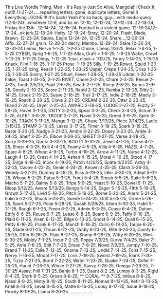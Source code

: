This Live Wordle Thing, Man - It's Really Just So Alive, Mangola!!!
Check it out!!! 11-27-24.....repeating letters, gone, duplicate letters, Gone!!!!
Everything...GONE!!!!  It's back! Yeah it's so back, guy....with media query (12-8-24)...whatever 12-9, and bs on 12-10, 12-12-24, 12+12=24...12-13-24, Friday the 13th...12-14-24...12-15-24, Football is a violent game. 12-16-24,12-17-24...ok jerk,12-18-24: Hefty. 12-19-24-Stray, 12-20-24, Flash, Blade, Brawn, 12-23-24, Sauna, Eagle 12-24-24, 12-25-24, Share...,12-26-24 Affix..12-27-24 grain. 12-28-24 decry, Mambo..12-29-24, Stare 12-30-24, 12-31-24 Lemur, Nerve 1-1-25, 1-2-25 Chose, Cheap 1/3/25, Relax 1-4-25, 1-5-25 CYBER, Sprig 1-6-25, 1-7-25 Atlas, Draft = 1-8-25, 1-9-25 Wafer, Crawl 1-10-25. 1-11-25 Dingy, 1-12-25 Total, cloak = 1/13/25, Fancy 1-14-25, 1-15-25 Knack, Flint 1-16-25, 1-17-25 Prose. 1-18-25 Silly, 1-19-25 Rower, Squid 1-20-25, 1-21-25 Icing, Reach 1-22-25, 1-23-25 Upper, Crepe 1-24-25, Crisp 1-25-25, 1-26-25 Sunny,
1-27-25 Shunt, Fever 1-28-25, 1-29-25 Udder, 1-30-25 False, Toast 1-31-25, 2-1-25 RIVET, Chore 2-2-25, Chore  2-3-25, Revue 2-4-25, Tooth 2/5/25, Pupil 2-6-25, Swath 2-7-25, Steep 2-8-25, Bonus 2-9-25, Goody 2-10-25, Score 2-11-25, Rapid 2-12-25, Rumba 2-13-25, Ditty 2-14-25, Crook 2-15-25, Suave 2-16-25, Trail 2-17-25, Indie 2-18-25, Madly 2-19-25, Roach 2-20-25, Clove 2-21-25, CREAM 2-22-25, Otter 2-23-25, Gland 2-24-25, Dryer 2-25-25, AWARD 2-26-25, LODGE 2-27-25, Fuzzy 2-28-25, Hover 3-1-25, DEITY 3-2-25, Spear 3-3-25, Check 3-4-25, Scrum 3-5-25, ALERT 3-6-25, TROOP 3-7-25, Navel 3-8-25, Greed 3-9-25, Spite 3-10-25,
TRACK 3-11-25, Mango 3-12-25, Chase 3/13/25, Piece 3/14/25, Ladle 3/15/25, STAMP 3-16-25, Lasso 3-17-25, Timer 3-18-25, Spark 3-19-25, Baste 3-20-25, Nudge 3-21-25, Amble 3-22-25, Dopey 3-23-25, Ankle 3-24-25, Shelf 3-25-25, Elbow 3-26-25, SHEET 3-27-25, Verse 3-28-25, Sorry 3-29-25, Quota 3-30-25, BOOTY 3-31-25, Jewel 4-1-25, Curse 4-2-25, Shear 4-3-25, Krill 4-4-25, Foamy 4-5-25, Villa 4-6-25, HAZEL 4-7-25, Spare 4-8-25, Wheat 4-9-25, Turbo 4-10-25, Arrow 4-11-25, Nurse 4-12-25, Laugh 4-13-25, Crest 4-14-25, Ashen 4-15-25, Moral 4-16-25, Stood 4-17-25, Dirge 4-18-25, Inbox 4-19-25, Patch 4/20/25, Spate 4/21/25, Artsy 4-22-25, Ozone 4-23-25, Genie 4-24-25, Known 4-25-25, Clash 4-26-25, Weedy 4-27-25, Dummy 4-28-25, Bliss 4-29-25, Idler 4-30-25, Adept 5-01-25, Whose 5-2-25, Patsy 5-3-25, Trout 5-4-25, Shush 5-5-25, Suite 5-6-25, Macho 5-7-25, Balmy 5-8-25, Tripe 5-9-25, Yeast 5-10-25, Dowel 5-11-25, Bicep 5/12/25, Aware 5/13/25, Bongo 5-14-25, Eager 5-15-25, Fifth 5-16-25, Grown 5-17-25, Livid 5-18-25, Pitch 5-19-25, Borne 5-20-25, Alarm 5-21-25, Folio 5-22-25, Shuck 5-23-25, Suede 5-24-25, Grift 5-25-25, Drone 5-26-25, Sport 5-27-25, Polar 5-28-25, Quash 5/29/25, Idiom 5-30-25, Habit 5-31-25, Rough 6-1-25, Preen 6-2-25, Admin 6-3-25, Cease 6-4-25, Datum, Edify 6-6-25, Reuse 6-7-25, Lease 6-8-25, Board 6-9-25, Taffy 6-10-25, Plaid 6-11-25, Vixen 6-12-25, Bilge 6-13-25, Ghost 6-14-25, Quail 6-15-25, Petty 6-16-25, Prank 6-17-25, Munch 6-18-25, Curio 6-19-25, Taupe 6-20-25, Glade 6-21-25, Thrum 6-22-25, Oddly 6-23-25, Elite 6-24-25, Comfy 6-25-25, Offer 6-26-25, Plain 6-27-25, Stump 6-28-25, Witty 6-29-25, Blink 6-30-25, Moldy 7-1-25, Incur 7-2-25, Poppy 7/3/25, Curve 7/4/25, Baler 7-5-25, Atria 7-6-25, Stilt 7-7-25, Dread 7-8-25, Novel 7/9/25, Jumpy 7-10-25, Brand 7-11-25, Exile 7-12-25, Gnome 7-13-25, Undid 7-14-25, Foist 7-15-25, Nervy 7-16-25, Modal 7-17-25, Loris 7-18-25, Sword 7-19-25, Blank 7-20-25, Tizzy 7-21-25, Burnt 7-22-25, Water 7-23-25, Quake 7-24-25, Gofer 7-25-25, Haunt 7-26-25, Whole 7-27-25, Savvy 7-28-25, Omega 7-29-25, 7-30-25 Assay, Frill 7-31-25, Banjo 8-1-25, Daunt 8-2-25, Lumpy 8-3-25, Rigid 8-4-25, Stork 8-5-25, Groan 8-6-25, ** CORAL **  8-7-25, Imbue 8-8-25, Nasal 8-9-25, Minty 8-10-25, South 8-11-25, Nomad 8=12=25, Kefir 8-13-25, Knell 8-14-25, Level 8-15-25, Matte 8-16-25, Lousy 8-17-25, Issue 8-18-25, Rowdy 8-19-25, Llama 8-20-25 ...................

